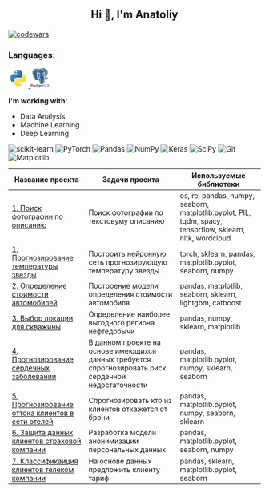 <h2 align="center">Hi 👋, I'm Anatoliy</h2>


[![codewars](https://www.codewars.com/users/Kruzarun/badges/large)](https://www.codewars.com/users/Kruzarun) 

<h3 align="left">Languages:</h3>

<p align="left">   <a href="https://www.python.org" target="_blank" rel="noreferrer"> <img src="https://raw.githubusercontent.com/devicons/devicon/master/icons/python/python-original.svg" alt="python" width="40" height="40"/> </a> <a href="https://www.postgresql.org" target="_blank" rel="noreferrer"> <img src="https://raw.githubusercontent.com/devicons/devicon/master/icons/postgresql/postgresql-original-wordmark.svg" alt="postgresql" width="40" height="40"/> </a> </p>

  **I'm working with:**
 - Data Analysis
 - Machine Learning
 - Deep Learning

![scikit-learn](https://img.shields.io/badge/scikit--learn-%23F7931E.svg?style=for-the-badge&logo=scikit-learn&logoColor=white)
![PyTorch](https://img.shields.io/badge/PyTorch-%23EE4C2C.svg?style=for-the-badge&logo=PyTorch&logoColor=white)
![Pandas](https://img.shields.io/badge/pandas-%23150458.svg?style=for-the-badge&logo=pandas&logoColor=white)
![NumPy](https://img.shields.io/badge/numpy-%23013243.svg?style=for-the-badge&logo=numpy&logoColor=white)
![Keras](https://img.shields.io/badge/Keras-%23D00000.svg?style=for-the-badge&logo=Keras&logoColor=white)
![SciPy](https://img.shields.io/badge/SciPy-%230C55A5.svg?style=for-the-badge&logo=scipy&logoColor=%white)
![Git](https://img.shields.io/badge/git-%23F05033.svg?style=for-the-badge&logo=git&logoColor=white)
![Matplotlib](https://img.shields.io/badge/Matplotlib-%23ffffff.svg?style=for-the-badge&logo=Matplotlib&logoColor=black)




<p align="left">
</p>

| Название проекта | Задачи проекта| Используемые библиотеки
| --- | --- | ---
| [1.  Поиск фотографии по описанию](https://github.com/anatoliiashulin/search_photos)| Поиск фотографии по текстовуму описанию | os, re, pandas, numpy, seaborn, matplotlib.pyplot, PIL, tqdm, spacy, tensorflow, sklearn, nltk, wordcloud 
| [1.  Прогнозирование температуры звезды](https://github.com/anatoliiashulin/Determination-of-the-temperature-of-a-star)| Построить нейронную сеть прогнозирующую температуру звезды | torch, sklearn, pandas, matplotlib.pyplot, seaborn, numpy
| [2.  Определение стоимости автомобилей](https://github.com/anatoliiashulin/Determining-the-value-of-the-car)| Построение модели определения стоимости автомобиля | pandas, matplotlib, seaborn, sklearn, lightgbm, catboost
| [3. Выбор локации для скважины](https://github.com/anatoliiashulin/Choosing-the-location-for-the-well) | Определение наиболее выгодного региона нефтедобычи | pandas, numpy, sklearn, matplotlib 
| [4. Прогнозирование сердечных заболеваний](https://github.com/anatoliiashulin/Heart-diseases-prediction) |  В данном проекте на основе имеющихся данных требуется спрогнозировать риск сердечной недостаточности| pandas, matplotlib.pyplot, numpy, sklearn, seaborn
| [5. Прогнозирование оттока клиентов в сети отелей](https://github.com/anatoliiashulin/Hotel-chain) |  Спрогнозировать кто из клиентов откажется от брони| pandas, matplotlib.pyplot, numpy, seaborn, sklearn
| [6. Защита данных клиентов страховой компании](https://github.com/anatoliiashulin/Data-protection) | Разработка модели анонимизации персональных данных| pandas, matplotlib.pyplot, seaborn, numpy
| [7. Классификаиция клиентов телеком компании](https://github.com/anatoliiashulin/Determination-of-a-promising-tariff-for-a-telecom-company) |На основе данных предложить клиенту тариф. | pandas, sklearn, matplotlib.pyplot, seaborn


